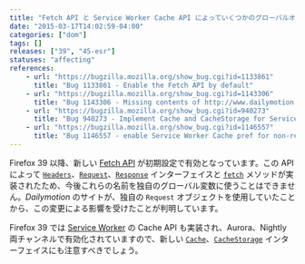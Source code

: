 ```yaml
---
title: "Fetch API と Service Worker Cache API によっていくつかのグローバルオブジェクトが追加されました"
date: "2015-03-17T14:02:59-04:00"
categories: ["dom"]
tags: []
releases: ["39", "45-esr"]
statuses: "affecting"
references:
    - url: "https://bugzilla.mozilla.org/show_bug.cgi?id=1133861"
      title: "Bug 1133861 - Enable the Fetch API by default"
    - url: "https://bugzilla.mozilla.org/show_bug.cgi?id=1143306"
      title: "Bug 1143306 - Missing contents of http://www.dailymotion.com/video/"
    - url: "https://bugzilla.mozilla.org/show_bug.cgi?id=940273"
      title: "Bug 940273 - Implement Cache and CacheStorage for ServiceWorkers"
    - url: "https://bugzilla.mozilla.org/show_bug.cgi?id=1146557"
      title: "Bug 1146557 - enable Service Worker Cache pref for non-release builds"
---
```

Firefox 39 以降、新しい [Fetch API](https://developer.mozilla.org/docs/Web/API/Fetch_API) が初期設定で有効となっています。この API によって [`Headers`](https://developer.mozilla.org/docs/Web/API/Headers)、[`Request`](https://developer.mozilla.org/docs/Web/API/Request)、[`Response`](https://developer.mozilla.org/docs/Web/API/Response) インターフェイスと [`fetch`](https://developer.mozilla.org/docs/Web/API/GlobalFetch/fetch) メソッドが実装されたため、今後これらの名前を独自のグローバル変数に使うことはできません。*Dailymotion* のサイトが、独自の `Request` オブジェクトを使用していたことから、この変更による影響を受けたことが判明しています。

Firefox 39 では [Service Worker](https://developer.mozilla.org/docs/Web/API/ServiceWorker_API) の Cache API も実装され、Aurora、Nightly 両チャンネルで有効化されていますので、新しい [`Cache`](https://developer.mozilla.org/docs/Web/API/Cache)、[`CacheStorage`](https://developer.mozilla.org/docs/Web/API/CacheStorage) インターフェイスにも注意すべきでしょう。
